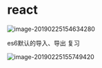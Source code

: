 # react





![image-20190225154634280](https://ws4.sinaimg.cn/large/006tKfTcgy1g0ipu1oqsyj31740imqce.jpg)

es6默认的导入、导出 复习

![image-20190225155749420](https://ws4.sinaimg.cn/large/006tKfTcgy1g0iq5ztuovj31960u0qp5.jpg)


